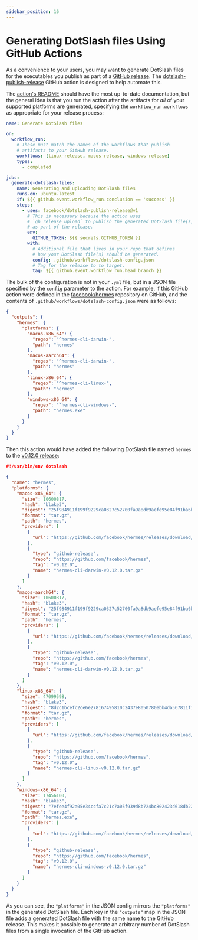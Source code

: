 ```yaml
---
sidebar_position: 16
---
```


# Generating DotSlash files Using GitHub Actions

As a convenience to your users, you may want to generate DotSlash files for the
executables you publish as part of a
[GitHub release](https://docs.github.com/en/repositories/releasing-projects-on-github/about-releases).
The
[dotslash-publish-release](https://github.com/facebook/dotslash-publish-release)
GitHub action is designed to help automate this.

The
[action's README](https://github.com/facebook/dotslash-publish-release#readme)
should have the most up-to-date documentation, but the general idea is that you
run the action after the artifacts for _all_ of your supported platforms are
generated, specifying the `workflow_run.workflows` as appropriate for your
release process:

```yaml
name: Generate DotSlash files

on:
  workflow_run:
    # These must match the names of the workflows that publish
    # artifacts to your GitHub release.
    workflows: [linux-release, macos-release, windows-release]
    types:
      - completed

jobs:
  generate-dotslash-files:
    name: Generating and uploading DotSlash files
    runs-on: ubuntu-latest
    if: ${{ github.event.workflow_run.conclusion == 'success' }}
    steps:
      - uses: facebook/dotslash-publish-release@v1
        # This is necessary because the action uses
        # `gh release upload` to publish the generated DotSlash file(s)
        # as part of the release.
        env:
          GITHUB_TOKEN: ${{ secrets.GITHUB_TOKEN }}
        with:
          # Additional file that lives in your repo that defines
          # how your DotSlash file(s) should be generated.
          config: .github/workflows/dotslash-config.json
          # Tag for the release to to target.
          tag: ${{ github.event.workflow_run.head_branch }}
```

The bulk of the configuration is not in your `.yml` file, but in a JSON file
specified by the `config` parameter to the action. For example, if this GitHub
action were defined in the [facebook/hermes](https://github.com/facebook/hermes)
repository on GitHub, and the contents of
`.github/workflows/dotslash-config.json` were as follows:

```json
{
  "outputs": {
    "hermes": {
      "platforms": {
        "macos-x86_64": {
          "regex": "^hermes-cli-darwin-",
          "path": "hermes"
        },
        "macos-aarch64": {
          "regex": "^hermes-cli-darwin-",
          "path": "hermes"
        },
        "linux-x86_64": {
          "regex": "^hermes-cli-linux-",
          "path": "hermes"
        },
        "windows-x86_64": {
          "regex": "^hermes-cli-windows-",
          "path": "hermes.exe"
        }
      }
    }
  }
}
```

Then this action would have added the following DotSlash file named `hermes` to
the [v0.12.0 release](https://github.com/facebook/hermes/releases/tag/v0.12.0):

```json
#!/usr/bin/env dotslash

{
  "name": "hermes",
  "platforms": {
    "macos-x86_64": {
      "size": 10600817,
      "hash": "blake3",
      "digest": "25f984911f199f9229ca0327c52700fa9a8db9aefe95e84f91ba6be69902436a",
      "format": "tar.gz",
      "path": "hermes",
      "providers": [
        {
          "url": "https://github.com/facebook/hermes/releases/download/v0.12.0/hermes-cli-darwin-v0.12.0.tar.gz"
        },
        {
          "type": "github-release",
          "repo": "https://github.com/facebook/hermes",
          "tag": "v0.12.0",
          "name": "hermes-cli-darwin-v0.12.0.tar.gz"
        }
      ]
    },
    "macos-aarch64": {
      "size": 10600817,
      "hash": "blake3",
      "digest": "25f984911f199f9229ca0327c52700fa9a8db9aefe95e84f91ba6be69902436a",
      "format": "tar.gz",
      "path": "hermes",
      "providers": [
        {
          "url": "https://github.com/facebook/hermes/releases/download/v0.12.0/hermes-cli-darwin-v0.12.0.tar.gz"
        },
        {
          "type": "github-release",
          "repo": "https://github.com/facebook/hermes",
          "tag": "v0.12.0",
          "name": "hermes-cli-darwin-v0.12.0.tar.gz"
        }
      ]
    },
    "linux-x86_64": {
      "size": 47099598,
      "hash": "blake3",
      "digest": "8d2c1bcefc2ce6e278167495810c2437e8050780ebb4da567811f1d754ad198c",
      "format": "tar.gz",
      "path": "hermes",
      "providers": [
        {
          "url": "https://github.com/facebook/hermes/releases/download/v0.12.0/hermes-cli-linux-v0.12.0.tar.gz"
        },
        {
          "type": "github-release",
          "repo": "https://github.com/facebook/hermes",
          "tag": "v0.12.0",
          "name": "hermes-cli-linux-v0.12.0.tar.gz"
        }
      ]
    },
    "windows-x86_64": {
      "size": 17456100,
      "hash": "blake3",
      "digest": "7efee4f92a05e34ccfa7c21c7a05f939d8b724bc802423d618db22efb83bfe1b",
      "format": "tar.gz",
      "path": "hermes.exe",
      "providers": [
        {
          "url": "https://github.com/facebook/hermes/releases/download/v0.12.0/hermes-cli-windows-v0.12.0.tar.gz"
        },
        {
          "type": "github-release",
          "repo": "https://github.com/facebook/hermes",
          "tag": "v0.12.0",
          "name": "hermes-cli-windows-v0.12.0.tar.gz"
        }
      ]
    }
  }
}
```

As you can see, the `"platforms"` in the JSON config mirrors the `"platforms"`
in the generated DotSlash file. Each key in the `"outputs"` map in the JSON file
adds a generated DotSlash file with the same name to the GitHub release. This
makes it possible to generate an arbitrary number of DotSlash files from a
single invocation of the GitHub action.
